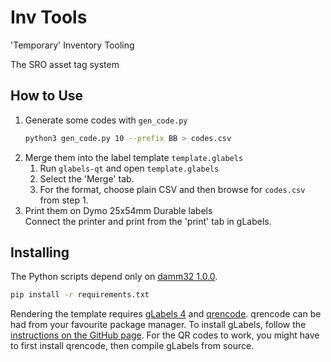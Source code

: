 # Inv Tools

'Temporary' Inventory Tooling

The SRO asset tag system

## How to Use

1. Generate some codes with `gen_code.py`  
   ```sh
   python3 gen_code.py 10 --prefix BB > codes.csv
   ```
2. Merge them into the label template `template.glabels`  
   1. Run `glabels-qt` and open `template.glabels`
   2. Select the 'Merge' tab.  
   3. For the format, choose plain CSV and then browse for `codes.csv` from step 1.
3. Print them on Dymo 25x54mm Durable labels  
   Connect the printer and print from the 'print' tab in gLabels.

## Installing

The Python scripts depend only on [damm32 1.0.0](https://pypi.org/project/damm32/1.0.0/).

```sh
pip install -r requirements.txt
```

Rendering the template requires [gLabels 4](http://glabels.org/) and [qrencode](https://fukuchi.org/works/qrencode/index.html.en).
qrencode can be had from your favourite package manager. To install gLabels, follow the [instructions on the GitHub page](https://github.com/jimevins/glabels-qt#download).
For the QR codes to work, you might have to first install qrencode, then compile gLabels from source.
